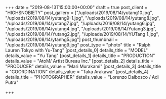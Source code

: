 +++
date = "2019-08-13T15:00:00+00:00"
draft = true
post_client = "HIGHSNOBIETY"
post_gallery = ["/uploads/2019/08/14/yutang10.jpg", "/uploads/2019/08/14/yutang9-1.jpg", "/uploads/2019/08/14/yutang8.jpg", "/uploads/2019/08/14/yutang7.jpg", "/uploads/2019/08/14/yutang6.jpg", "/uploads/2019/08/14/yutang4.jpg", "/uploads/2019/08/14/Yutang3.jpg", "/uploads/2019/08/14/Yutang2.jpg", "/uploads/2019/08/14/YUTang 1.jpg", "/uploads/2019/08/14/ytanhg5.jpg"]
post_thumbnail = "/uploads/2019/08/14/yutang9.jpg"
post_type = "photo"
title = "Ralph Lauren Tokyo with Yu-Tang"
[post_details_0]
details_title = "MODEL"
details_value = "Yu Tang"
[post_details_1]
details_title = "PRODUCTION"
details_value = "AtoM/ Artist Bureau Inc."
[post_details_2]
details_title = "PRODUCER"
details_value = "Mari Murakami"
[post_details_3]
details_title = "COORDINATION"
details_value = "Taka Arakawa"
[post_details_4]
details_title = "PHOTOGRAPHER"
details_value = "Lorenzo Dalbosco / Adi Putra"

+++
